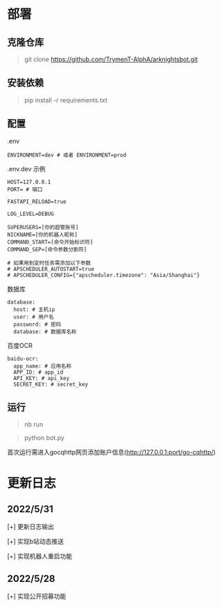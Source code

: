 # 部署

## 克隆仓库

> git clone https://github.com/TrymenT-AlphA/arknightsbot.git

## 安装依赖

> pip install -r requirements.txt

## 配置

.env
```
ENVIRONMENT=dev # 或者 ENVIRONMENT=prod
```
.env.dev 示例
```
HOST=127.0.0.1
PORT= # 端口

FASTAPI_RELOAD=true

LOG_LEVEL=DEBUG

SUPERUSERS=[你的超管账号]
NICKNAME=[你的机器人昵称]
COMMAND_START=[命令开始标识符]
COMMAND_SEP=[命令参数分割符]

# 如果用到定时任务需添加以下参数
# APSCHEDULER_AUTOSTART=true
# APSCHEDULER_CONFIG={"apscheduler.timezone": "Asia/Shanghai"}

```

数据库
```
database:
  host: # 主机ip  
  user: # 用户名
  password: # 密码
  database: # 数据库名称
```

百度OCR
```
baidu-ocr:
  app_name: # 应用名称
  APP_ID: # app_id
  API_KEY: # api_key
  SECRET_KEY: # secret_key
```

## 运行

> nb run

> python bot.py

首次运行需进入gocqhttp网页添加账户信息(http://127.0.0.1:port/go-cqhttp/)

# 更新日志

## 2022/5/31

[+] 更新日志输出

[+] 实现b站动态推送

[+] 实现机器人重启功能

## 2022/5/28

[+] 实现公开招募功能